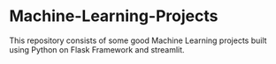 # Machine-Learning-Projects
This repository consists of some good Machine Learning projects built using Python on Flask Framework and streamlit.
